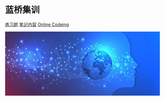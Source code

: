 

# 蓝桥集训


[练习题](https://bele678.github.io/lq)
[笔记内容](#/readme)
[Online Codeing](https://bele678.github.io/lq2201/_web_py3/)



<!-- 背景图 -->
<!-- ![backimg](https://api.mtyqx.cn/tapi/random.php) -->
![backimg](_js_css_img/_backimg.jpg)
